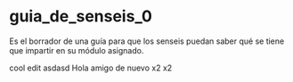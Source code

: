 # guia_de_senseis_0
Es el borrador de una guía para que los senseis puedan saber qué se tiene que impartir en su módulo asignado.

cool edit
asdasd Hola amigo de nuevo x2 x2
